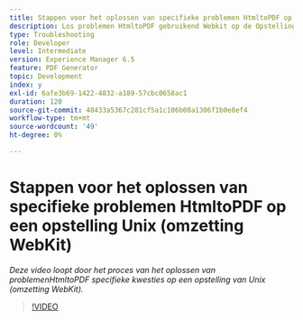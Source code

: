 ```yaml
---
title: Stappen voor het oplossen van specifieke problemen HtmltoPDF op een opstelling Unix (omzetting WebKit)
description: Los problemen HtmltoPDF gebruikend Webkit op de Opstelling van UNIX op.
type: Troubleshooting
role: Developer
level: Intermediate
version: Experience Manager 6.5
feature: PDF Generator
topic: Development
index: y
exl-id: 6afe3b69-1422-4832-a189-57cbc0658ac1
duration: 120
source-git-commit: 48433a5367c281cf5a1c106b08a1306f1b0e8ef4
workflow-type: tm+mt
source-wordcount: '49'
ht-degree: 0%

---
```


# Stappen voor het oplossen van specifieke problemen HtmltoPDF op een opstelling Unix (omzetting WebKit)

*Deze video loopt door het proces van het oplossen van problemenHtmltoPDF specifieke kwesties op een opstelling van Unix (omzetting WebKit).*

>[!VIDEO](https://video.tv.adobe.com/v/335548?quality=12&learn=on)
